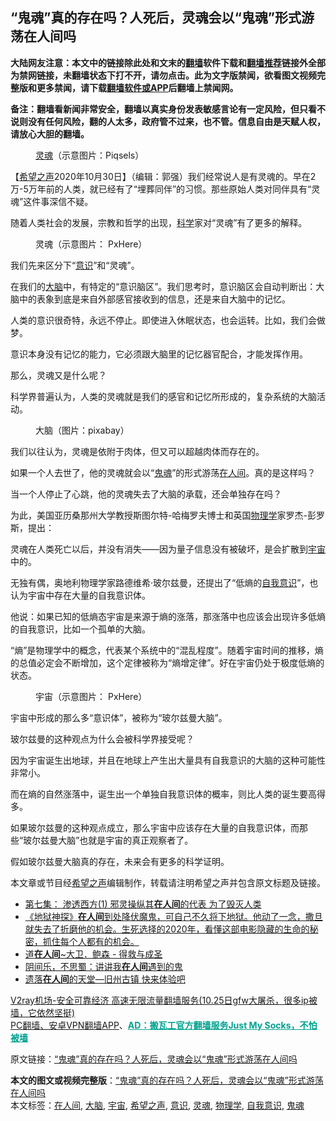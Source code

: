  <h2>“鬼魂”真的存在吗？人死后，灵魂会以“鬼魂”形式游荡在人间吗</h2> <p class="notice"><b>大陆网友注意：本文中的链接除此处和文末的<a href="https://github.com/bannedbook/fanqiang" >翻墙</a>软件下载和<a href="https://github.com/killgcd/justmysocks/blob/master/README.md">翻墙推荐</a>链接外全部为禁网链接，未翻墙状态下打不开，请勿点击。此为文字版禁闻，欲看图文视频完整版和更多禁闻，请下载<a href="https://github.com/bannedbook/fanqiang">翻墙软件或APP</a>后翻墙上禁闻网。</p><p>备注：翻墙看新闻非常安全，翻墙以真实身份发表敏感言论有一定风险，但只看不说则没有任何风险，翻的人太多，政府管不过来，也不管。信息自由是天赋人权，请放心大胆的翻墙。</b></p>  <div class="entry"> <figure><figcaption><a href="https://www.bannedbook.org/bnews/tag/%e7%81%b5%e9%ad%82/" class="st_tag internal_tag" rel="tag" title="标签 灵魂 下的日志">灵魂</a>（示意图片：Piqsels）</figcaption></figure> <p>【<span class='wp_keywordlink_affiliate'><a href="https://www.soundofhope.org" title="希望之声" target="_blank">希望之声</a></span>2020年10月30日】（编辑：郭强）我们经常说人是有灵魂的。早在2万-5万年前的人类，就已经有了“埋葬同伴”的习惯。那些原始人类对同伴具有“灵魂”这件事深信不疑。</p> <p>随着人类社会的发展，宗教和哲学的出现，<span class='wp_keywordlink'><a href="https://www.bannedbook.org/forum11/topic309.html" title="禁片：“科学”的棍子" target="_blank">科学</a></span>家对“灵魂”有了更多的解释。</p> <figure><figcaption>灵魂（示意图片： PxHere）</figcaption></figure> <p>我们先来区分下“<a href="https://www.bannedbook.org/bnews/tag/%E6%84%8F%E8%AF%86/" class="st_tag internal_tag" rel="tag" title="标签 意识 下的日志">意识</a>”和“灵魂”。</p> <p>在我们的<a href="https://www.bannedbook.org/bnews/tag/%E5%A4%A7%E8%84%91/" class="st_tag internal_tag" rel="tag" title="标签 大脑 下的日志">大脑</a>中，有特定的“意识脑区”。我们思考时，意识脑区会自动判断出：大脑中的表象到底是来自外部感官接收到的信息，还是来自大脑中的记忆。</p> <p>人类的意识很奇特，永远不停止。即使进入休眠状态，也会运转。比如，我们会做梦。</p> <p>意识本身没有记忆的能力，它必须跟大脑里的记忆器官配合，才能发挥作用。</p>  <p>那么，灵魂又是什么呢？</p> <p>科学界普遍认为，人类的灵魂就是我们的感官和记忆所形成的，复杂系统的大脑活动。</p> <figure><figcaption>大脑（图片：pixabay）</figcaption></figure> <p>我们以往认为，灵魂是依附于肉体，但又可以超越肉体而存在的。</p> <p>如果一个人去世了，他的灵魂就会以“<a href="https://www.bannedbook.org/bnews/tag/%e9%ac%bc%e9%ad%82/" class="st_tag internal_tag" rel="tag" title="标签 鬼魂 下的日志">鬼魂</a>”的形式游荡<a href="https://www.bannedbook.org/bnews/tag/%e5%9c%a8%e4%ba%ba%e9%97%b4/" class="st_tag internal_tag" rel="tag" title="标签 在人间 下的日志">在人间</a>。真的是这样吗？</p> <p>当一个人停止了心跳，他的灵魂失去了大脑的承载，还会单独存在吗？</p> <p>为此，美国亚历桑那州大学教授斯图尔特-哈梅罗夫博士和英国<a href="https://www.bannedbook.org/bnews/tag/%E7%89%A9%E7%90%86%E5%AD%A6/" class="st_tag internal_tag" rel="tag" title="标签 物理学 下的日志">物理学</a>家罗杰-彭罗斯，提出：</p>  <p>灵魂在人类死亡以后，并没有消失——因为量子信息没有被破坏，是会扩散到<a href="https://www.bannedbook.org/bnews/tag/%e5%ae%87%e5%ae%99/" class="st_tag internal_tag" rel="tag" title="标签 宇宙 下的日志">宇宙</a>中的。</p> <p>无独有偶，奥地利物理学家路德维希·玻尔兹曼，还提出了“低熵的<a href="https://www.bannedbook.org/bnews/tag/%E8%87%AA%E6%88%91%E6%84%8F%E8%AF%86/" class="st_tag internal_tag" rel="tag" title="标签 自我意识 下的日志">自我意识</a>”，也认为宇宙中存在大量的自我意识体。</p> <p>他说：如果已知的低熵态宇宙是来源于熵的涨落，那涨落中也应该会出现许多低熵的自我意识，比如一个孤单的大脑。</p> <p>“熵”是物理学中的概念，代表某个系统中的“混乱程度”。随着宇宙时间的推移，熵的总值必定会不断增加，这个定律被称为“熵增定律”。好在宇宙仍处于极度低熵的状态。</p> <figure><figcaption>宇宙（示意图片： PxHere）</figcaption></figure> <p>宇宙中形成的那么多“意识体”，被称为“玻尔兹曼大脑”。</p> <p>玻尔兹曼的这种观点为什么会被科学界接受呢？</p>  <p>因为宇宙诞生出地球，并且在地球上产生出大量具有自我意识的大脑的这种可能性非常小。</p> <p>而在熵的自然涨落中，诞生出一个单独自我意识体的概率，则比人类的诞生要高得多。</p> <p>如果玻尔兹曼的这种观点成立，那么宇宙中应该存在大量的自我意识体，而那些“玻尔兹曼大脑”也就是宇宙的真正观察者了。</p> <p>假如玻尔兹曼大脑真的存在，未来会有更多的科学证明。</p> <p>本文章或节目经<a href="https://www.bannedbook.org/bnews/tag/%e5%b8%8c%e6%9c%9b%e4%b9%8b%e5%a3%b0/" class="st_tag internal_tag" rel="tag" title="标签 希望之声 下的日志">希望之声</a>编辑制作，转载请注明希望之声并包含原文标题及链接。</p> <ul class='op-related-articles' title='相关阅读'> <li><a href='https://www.bannedbook.org/bnews/taiwannews/20201026/1420602.html' target='_blank'>第七集： 渗透西方(1) 邪灵操纵其<b>在人间</b>的代表 为了毁灭人类</a></li> <li><a href='https://www.bannedbook.org/bnews/comments/20201015/1414129.html' target='_blank'>《地狱神探》<b>在人间</b>到处降伏魔鬼，可自己不久将下地狱。他动了一念，撒旦就失去了折磨他的机会。生死选择的2020年，看懂这部电影隐藏的生命的秘密，抓住每个人都有的机会。</a></li> <li><a href='https://www.bannedbook.org/bnews/taiwannews/20201012/1412128.html' target='_blank'>道<b>在人间</b>~大卫．鲍森 - 得救与成圣</a></li> <li><a href='https://www.bannedbook.org/bnews/ssgc/20200903/1390024.html' target='_blank'>阴间乐，不思蜀：讲讲我<b>在人间</b>遇到的鬼</a></li> <li><a href='https://www.bannedbook.org/bnews/funmedia/20200714/1360799.html' target='_blank'>遗落<b>在人间</b>的天堂—旧州古镇 快来体验吧</a></li> </ul> <p class="texttj"> <a href="https://www.bannedbook.org/forum23/topic22702.html" target="_blank">V2ray机场-安全可靠经济 高速无限流量翻墙服务(10.25日gfw大屠杀，很多ip被墙，它依然坚挺)</a><br/> <a href="https://github.com/bannedbook/fanqiang/wiki/%E7%A6%81%E9%97%BB%E7%BD%91%E5%AE%89%E5%8D%93%E7%BF%BB%E5%A2%99%E6%96%B0%E9%97%BBAPP" target="_blank">PC翻墙、安卓VPN翻墙APP</a>、<span onclick="window.open('https://github.com/killgcd/justmysocks/blob/master/README.md')" style="font-weight:bold;color:#00A191;cursor:pointer;text-decoration:underline;outline:none">AD：搬瓦工官方翻墙服务Just My Socks，不怕被墙</span></p><p>原文链接：<a class="src_link"  href="https://www.soundofhope.org/post/429301" target="_blank">“鬼魂”真的存在吗？人死后，灵魂会以“鬼魂”形式游荡在人间吗</a></p> <a name='sharetosocial'></a>       <div><b>本文的图文或视频完整版</b>：<a href='https://www.bannedbook.org/bnews/comments/20201031/1423435.html'>“鬼魂”真的存在吗？人死后，灵魂会以“鬼魂”形式游荡在人间吗</a></div>  </div><!--END ENTRY--> <div class="postfooter"> <div>本文标签：<a href="https://www.bannedbook.org/bnews/tag/%e5%9c%a8%e4%ba%ba%e9%97%b4/" rel="tag">在人间</a>, <a href="https://www.bannedbook.org/bnews/tag/%E5%A4%A7%E8%84%91/" rel="tag">大脑</a>, <a href="https://www.bannedbook.org/bnews/tag/%e5%ae%87%e5%ae%99/" rel="tag">宇宙</a>, <a href="https://www.bannedbook.org/bnews/tag/%e5%b8%8c%e6%9c%9b%e4%b9%8b%e5%a3%b0/" rel="tag">希望之声</a>, <a href="https://www.bannedbook.org/bnews/tag/%E6%84%8F%E8%AF%86/" rel="tag">意识</a>, <a href="https://www.bannedbook.org/bnews/tag/%e7%81%b5%e9%ad%82/" rel="tag">灵魂</a>, <a href="https://www.bannedbook.org/bnews/tag/%E7%89%A9%E7%90%86%E5%AD%A6/" rel="tag">物理学</a>, <a href="https://www.bannedbook.org/bnews/tag/%E8%87%AA%E6%88%91%E6%84%8F%E8%AF%86/" rel="tag">自我意识</a>, <a href="https://www.bannedbook.org/bnews/tag/%e9%ac%bc%e9%ad%82/" rel="tag">鬼魂</a></div>  </div><!--END POSTFOOTER--> 